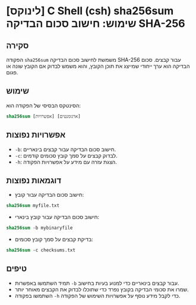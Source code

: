 # [לינוקס] C Shell (csh) sha256sum שימוש: חישוב סכום הבדיקה SHA-256

## סקירה
הפקודה `sha256sum` משמשת לחישוב סכום הבדיקה SHA-256 עבור קבצים. סכום הבדיקה הוא ערך ייחודי שמייצג את תוכן הקובץ, והוא משמש לבדוק אם הקובץ שונה או פגום.

## שימוש
הסינטקס הבסיסי של הפקודה הוא:

```csh
sha256sum [אפשרויות] [ארגומנטים]
```

## אפשרויות נפוצות
- `-b`: חישוב סכום הבדיקה עבור קבצים בינאריים.
- `-c`: לבדוק קבצים על סמך קובץ סכומים קודמים.
- `-h`: הצגת עזרה עם מידע על אפשרויות הפקודה.

## דוגמאות נפוצות
- חישוב סכום הבדיקה עבור קובץ:

```csh
sha256sum myfile.txt
```

- חישוב סכום הבדיקה עבור קובץ בינארי:

```csh
sha256sum -b mybinaryfile
```

- בדיקת קבצים על סמך קובץ סכומים:

```csh
sha256sum -c checksums.txt
```

## טיפים
- תמיד השתמשו באפשרות `-b` עבור קבצים בינאריים כדי למנוע בעיות בחישוב.
- שמרו את סכומי הבדיקה בקובץ נפרד כדי שתוכלו לבדוק את הקבצים מאוחר יותר.
- השתמשו בפקודה `-h` כדי לקבל מידע נוסף על אפשרויות השימוש של הפקודה.